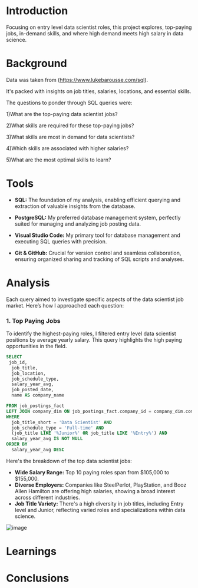 # Introduction
Focusing on entry level data scientist roles, this project explores, top-paying jobs, in-demand skills, and where high demand meets high salary in data science.
# Background
Data was taken from (https://www.lukebarousse.com/sql).

It's packed with insights on job titles, salaries, locations, and essential skills.

The questions to ponder through SQL queries were:

  1)What are the top-paying data scientist jobs?

  2)What skills are required for these top-paying jobs?

  3)What skills are most in demand for data scientists?

  4)Which skills are associated with higher salaries?

  5)What are the most optimal skills to learn?

# Tools

- **SQL:** The foundation of my analysis, enabling efficient querying and extraction of valuable insights from the database.

- **PostgreSQL:** My preferred database management system, perfectly suited for managing and analyzing job posting data.

- **Visual Studio Code:** My primary tool for database management and executing SQL queries with precision.

- **Git & GitHub:** Crucial for version control and seamless collaboration, ensuring organized sharing and tracking of SQL scripts and analyses.

# Analysis
Each query aimed to investigate specific aspects of the data scientist job market. Here’s how I approached each question:

### 1. Top Paying Jobs
To identify the highest-paying roles, I filtered entry level data scientist positions by average yearly salary. This query highlights the high paying opportunities in the field.

```sql
SELECT
 job_id,
  job_title,
  job_location,
  job_schedule_type,
  salary_year_avg,
  job_posted_date,
  name AS company_name

FROM job_postings_fact
LEFT JOIN company_dim ON job_postings_fact.company_id = company_dim.company_id
WHERE 
  job_title_short = 'Data Scientist' AND
  job_schedule_type = 'Full-time' AND
  (job_title LIKE '%Junior%' OR job_title LIKE '%Entry%') AND
  salary_year_avg IS NOT NULL
ORDER BY
  salary_year_avg DESC
```

Here's the breakdown of the top data scientist jobs:

- **Wide Salary Range:** Top 10 paying roles span from $105,000 to $155,000.
- **Diverse Employers:** Companies like SteelPerlot, PlayStation, and Booz Allen Hamilton are offering high salaries, showing a broad interest across different industries.
- **Job Title Variety:** There's a high diversity in job titles, including Entry level and Junior, reflecting varied roles and specializations within data science.

![image](https://github.com/user-attachments/assets/7bfdceb6-9bf2-4a6a-98b8-0fda88e321e4)



# Learnings
# Conclusions
